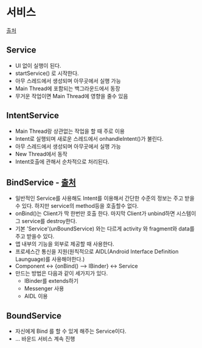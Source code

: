 서비스
===

[출처](https://fullstatck.tistory.com/23)

Service
---
* UI 없이 실행이 된다.
* startService() 로 시작한다.
* 아무 스레드에서 생성되며 아무곳에서 실행 가능
* Main Thread에 포함되는 백그라운드에서 동장
* 무거운 작업이면 Main Thread에 영향을 줄수 있음

IntentService
---
* Main Thread랑 상관없는 작업을 할 때 주로 이용
* Intent로 실행되며 새로운 스레드에서 onhandleIntent()가 불린다.
* 아무 스레드에서 생성되며 아무곳에서 실행 가능
* New Thread에서 동작
* Intent호출에 관해서 순차적으로 처리된다.

BindService - [출처](http://i5on9i.blogspot.com/2013/01/service-bind-local-service.html)
---
+ 일반적인 Service를 사용해도 Intent를 이용해서 간단한 수준의 정보는 주고 받을 수 있다. 하지만 service의 method등을 호출할수 없다.
+ onBind()는 Client가 딱 한번만 호출 한다. 마지막 Client가 unbind하면 시스템이 그 service를 destroy한다.
+ 기본 'Service'(unBoundService) 와는 다르게 activity 와 fragment와 data를 주고 받을수 있다.
+ 앱 내부의 기능을 외부로 제공할 때 사용한다.
+ 프로세스간 통신을 지원(원칙적으로 AIDL(Android Interface Definition Launguage)를 사용해야한다.)
+ Component <-> {onBind() --> IBinder} <-> Service
+ 만드는 방법은 다음과 같이 세가지가 있다.
  + IBinder를 extends하기
  + Messenger 사용
  + AIDL 이용

BoundService
---
+ 자신에게 Bind 를 할 수 있게 해주는 Service이다.
+ ... 바운드 서비스 계속 진행
